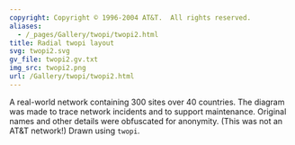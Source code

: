 ```yaml
---
copyright: Copyright © 1996-2004 AT&T.  All rights reserved.
aliases:
  - /_pages/Gallery/twopi/twopi2.html
title: Radial twopi layout
svg: twopi2.svg
gv_file: twopi2.gv.txt
img_src: twopi2.png
url: /Gallery/twopi/twopi2.html
---
```

A real-world network containing 300 sites over 40 countries.
The diagram was made to trace network incidents and to support maintenance.
Original names and other details were obfuscated for anonymity.
(This was not an AT&T network!)  Drawn using `twopi`.
